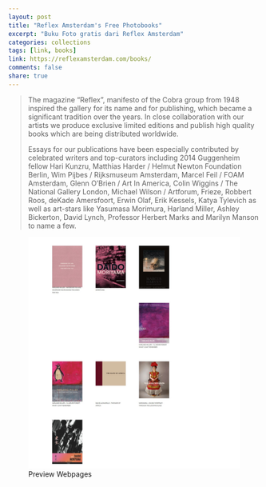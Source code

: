 ```yaml
---
layout: post
title: "Reflex Amsterdam's Free Photobooks"
excerpt: "Buku Foto gratis dari Reflex Amsterdam"
categories: collections
tags: [link, books]
link: https://reflexamsterdam.com/books/
comments: false
share: true
---
```


> The magazine “Reflex”, manifesto of the Cobra group from 1948 inspired the gallery for its name and for publishing, which became a significant tradition over the years. In close collaboration with our artists we produce exclusive limited editions and publish high quality books which are being distributed worldwide.
> 
> Essays for our publications have been especially contributed by celebrated writers and top-curators including 2014 Guggenheim fellow Hari Kunzru, Matthias Harder / Helmut Newton Foundation Berlin, Wim Pijbes / Rijksmuseum Amsterdam, Marcel Feil / FOAM Amsterdam, Glenn O’Brien / Art In America, Colin Wiggins / The National Gallery London, Michael Wilson / Artforum, Frieze, Robbert Roos, deKade Amersfoort, Erwin Olaf, Erik Kessels, Katya Tylevich as well as art-stars like Yasumasa Morimura, Harland Miller, Ashley Bickerton, David Lynch, Professor Herbert Marks and Marilyn Manson to name a few.

<figure>
  <img src="/images/reflexamsterdambooks.jpg" alt="image">
  <figcaption>Preview Webpages</figcaption>
</figure>
